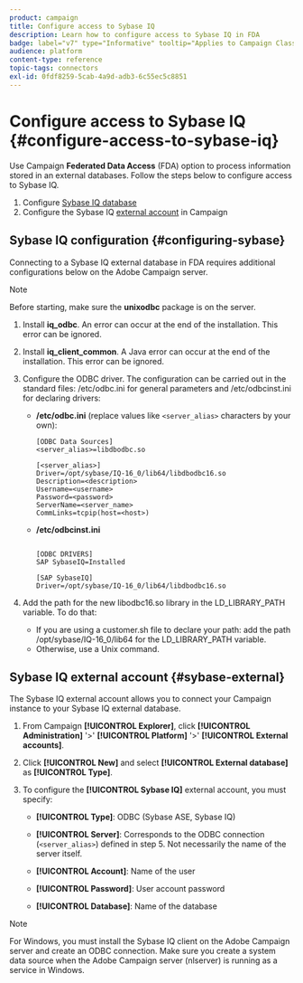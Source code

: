 ```yaml
---
product: campaign
title: Configure access to Sybase IQ
description: Learn how to configure access to Sybase IQ in FDA
badge: label="v7" type="Informative" tooltip="Applies to Campaign Classic v7 only"
audience: platform
content-type: reference
topic-tags: connectors
exl-id: 0fdf8259-5cab-4a9d-adb3-6c55ec5c8851
---
```

# Configure access to Sybase IQ {#configure-access-to-sybase-iq}



Use Campaign **Federated Data Access** (FDA) option to process information stored in an external databases. Follow the steps below to configure access to Sybase IQ.

1. Configure [Sybase IQ database](#configuring-sybase) 
1. Configure the Sybase IQ [external account](#sybase-external) in Campaign

## Sybase IQ configuration {#configuring-sybase}

Connecting to a Sybase IQ external database in FDA requires additional configurations below on the Adobe Campaign server.

>[!NOTE]
>
>Before starting, make sure the **unixodbc** package is on the server.

1. Install **iq_odbc**. An error can occur at the end of the installation. This error can be ignored.

1. Install **iq_client_common**. A Java error can occur at the end of the installation. This error can be ignored.

1. Configure the ODBC driver. The configuration can be carried out in the standard files: /etc/odbc.ini for general parameters and /etc/odbcinst.ini for declaring drivers:

    * **/etc/odbc.ini** (replace values like `<server_alias>` characters by your own):

      ```
      [ODBC Data Sources]
      <server_alias>=libdbodbc.so

      [<server_alias>]
      Driver=/opt/sybase/IQ-16_0/lib64/libdbodbc16.so
      Description=<description>
      Username=<username>
      Password=<password>
      ServerName=<server_name>
      CommLinks=tcpip(host=<host>)
      ```

    * **/etc/odbcinst.ini**

      ```

      [ODBC DRIVERS]
      SAP SybaseIQ=Installed
      
      [SAP SybaseIQ]
      Driver=/opt/sybase/IQ-16_0/lib64/libdbodbc16.so
      ```

1. Add the path for the new libodbc16.so library in the LD_LIBRARY_PATH variable. To do that:

    * If you are using a customer.sh file to declare your path: add the path /opt/sybase/IQ-16_0/lib64 for the LD_LIBRARY_PATH variable.
    * Otherwise, use a Unix command.

## Sybase IQ external account {#sybase-external}

The Sybase IQ external account allows you to connect your Campaign instance to your Sybase IQ external database.

1. From Campaign **[!UICONTROL Explorer]**, click **[!UICONTROL Administration]** '>' **[!UICONTROL Platform]** '>' **[!UICONTROL External accounts]**.

1. Click **[!UICONTROL New]** and select **[!UICONTROL External database]** as **[!UICONTROL Type]**.

1. To configure the **[!UICONTROL Sybase IQ]** external account, you must specify:

     * **[!UICONTROL Type]**: ODBC (Sybase ASE, Sybase IQ)

    * **[!UICONTROL Server]**: Corresponds to the ODBC connection (`<server_alias>`) defined in step 5. Not necessarily the name of the server itself.

    * **[!UICONTROL Account]**: Name of the user

    * **[!UICONTROL Password]**: User account password

    * **[!UICONTROL Database]**: Name of the database

>[!NOTE]
>
>For Windows, you must install the Sybase IQ client on the Adobe Campaign server and create an ODBC connection. Make sure you create a system data source when the Adobe Campaign server (nlserver) is running as a service in Windows.
